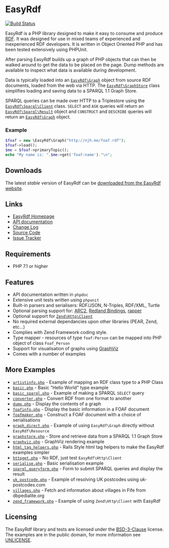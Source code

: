EasyRdf
=======

[![Build Status](https://travis-ci.org/njh/easyrdf.svg?branch=master)](https://travis-ci.org/njh/easyrdf)

EasyRdf is a PHP library designed to make it easy to consume and produce [RDF].
It was designed for use in mixed teams of experienced and inexperienced RDF
developers. It is written in Object Oriented PHP and has been tested
extensively using PHPUnit.

After parsing EasyRdf builds up a graph of PHP objects that can then be walked
around to get the data to be placed on the page. Dump methods are available to
inspect what data is available during development.

Data is typically loaded into an [`EasyRdf\Graph`] object from source RDF
documents, loaded from the web via HTTP. The [`EasyRdf\GraphStore`] class
simplifies loading and saving data to a SPARQL 1.1 Graph Store.

SPARQL queries can be made over HTTP to a Triplestore using the
[`EasyRdf\Sparql\Client`] class. `SELECT` and `ASK` queries will return an
[`EasyRdf\Sparql\Result`] object and `CONSTRUCT` and `DESCRIBE` queries will return
an [`EasyRdf\Graph`] object.

### Example ###

```php
$foaf = new \EasyRdf\Graph("http://njh.me/foaf.rdf");
$foaf->load();
$me = $foaf->primaryTopic();
echo "My name is: ".$me->get('foaf:name')."\n";
```

Downloads
---------

The latest _stable_ version of EasyRdf can be [downloaded from the EasyRdf website].


Links
-----

* [EasyRdf Homepage](http://www.easyrdf.org/)
* [API documentation](http://www.easyrdf.org/docs/api)
* [Change Log](http://github.com/njh/easyrdf/blob/master/CHANGELOG.md)
* [Source Code](http://github.com/njh/easyrdf)
* [Issue Tracker](http://github.com/njh/easyrdf/issues)


Requirements
------------

* PHP 7.1 or higher


Features
--------

* API documentation written in `phpdoc`
* Extensive unit tests written using `phpunit`
* Built-in parsers and serialisers: RDF/JSON, N-Triples, RDF/XML, Turtle
* Optional parsing support for: [ARC2], [Redland Bindings], [rapper]
* Optional support for [`Zend\Http\Client`]
* No required external dependancies upon other libraries (PEAR, Zend, etc...)
* Complies with Zend Framework coding style.
* Type mapper - resources of type `foaf:Person` can be mapped into PHP object of class `Foaf_Person`
* Support for visualisation of graphs using [GraphViz]
* Comes with a number of examples


More Examples
-------------

* [`artistinfo.php`](https://github.com/njh/easyrdf/blob/master/examples/artistinfo.php#slider) - Example of mapping an RDF class type to a PHP Class
* [`basic.php`](https://github.com/njh/easyrdf/blob/master/examples/basic.php#slider) - Basic "Hello World" type example
* [`basic_sparql.php`](https://github.com/njh/easyrdf/blob/master/examples/basic_sparql.php#slider) - Example of making a SPARQL `SELECT` query
* [`converter.php`](https://github.com/njh/easyrdf/blob/master/examples/converter.php#slider) - Convert RDF from one format to another
* [`dump.php`](https://github.com/njh/easyrdf/blob/master/examples/dump.php#slider) - Display the contents of a graph
* [`foafinfo.php`](https://github.com/njh/easyrdf/blob/master/examples/foafinfo.php#slider) - Display the basic information in a FOAF document
* [`foafmaker.php`](https://github.com/njh/easyrdf/blob/master/examples/foafmaker.php#slider) - Construct a FOAF document with a choice of serialisations
* [`graph_direct.php`](https://github.com/njh/easyrdf/blob/master/examples/graph_direct.php#slider) - Example of using `EasyRdf\Graph` directly without `EasyRdf\Resource`
* [`graphstore.php`](https://github.com/njh/easyrdf/blob/master/examples/graphstore.php#slider) - Store and retrieve data from a SPARQL 1.1 Graph Store
* [`graphviz.php`](https://github.com/njh/easyrdf/blob/master/examples/graphviz.php#slider) - GraphViz rendering example
* [`html_tag_helpers.php`](https://github.com/njh/easyrdf/blob/master/examples/html_tag_helpers.php#slider) - Rails Style html tag helpers to make the EasyRdf examples simpler
* [`httpget.php`](https://github.com/njh/easyrdf/blob/master/examples/httpget.php#slider) - No RDF, just test `EasyRdf\Http\Client`
* [`serialise.php`](https://github.com/njh/easyrdf/blob/master/examples/serialise.php#slider) - Basic serialisation example
* [`sparql_queryform.php`](https://github.com/njh/easyrdf/blob/master/examples/sparql_queryform.php#slider) - Form to submit SPARQL queries and display the result
* [`uk_postcode.php`](https://github.com/njh/easyrdf/blob/master/examples/uk_postcode.php#slider) - Example of resolving UK postcodes using uk-postcodes.com
* [`villages.php`](https://github.com/njh/easyrdf/blob/master/examples/villages.php#slider) - Fetch and information about villages in Fife from dbpedialite.org
* [`zend_framework.php`](https://github.com/njh/easyrdf/blob/master/examples/zend_framework.php#slider) - Example of using `Zend\Http\Client` with EasyRdf



Licensing
---------

The EasyRdf library and tests are licensed under the [BSD-3-Clause] license.
The examples are in the public domain, for more information see [UNLICENSE].



[`EasyRdf\Graph`]:http://www.easyrdf.org/docs/api/EasyRdf_Graph.html
[`EasyRdf\GraphStore`]:http://www.easyrdf.org/docs/api/EasyRdf_GraphStore.html
[`EasyRdf\Sparql\Client`]:http://www.easyrdf.org/docs/api/EasyRdf_Sparql_Client.html
[`EasyRdf\Sparql\Result`]:http://www.easyrdf.org/docs/api/EasyRdf_Sparql_Result.html

[ARC2]:http://github.com/semsol/arc2/
[BSD-3-Clause]:http://www.opensource.org/licenses/BSD-3-Clause
[downloaded from the EasyRdf website]:http://www.easyrdf.org/downloads
[GraphViz]:http://www.graphviz.org/
[rapper]:http://librdf.org/raptor/rapper.html
[RDF]:http://en.wikipedia.org/wiki/Resource_Description_Framework
[Redland Bindings]:http://librdf.org/bindings/
[SPARQL 1.1 query language]:http://www.w3.org/TR/sparql11-query/
[UNLICENSE]:http://unlicense.org/
[`Zend\Http\Client`]:http://framework.zend.com/manual/2.3/en/modules/zend.http.client.html
